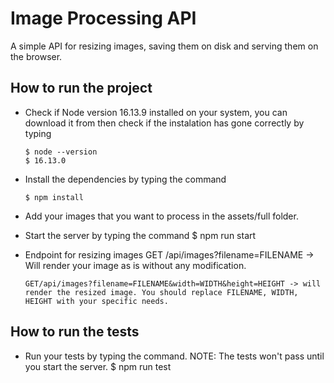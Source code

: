 # Image Processing API
A simple API for resizing images, saving them on disk and serving them on the browser.

## How to run the project
* Check if Node version 16.13.9 installed on your system, you can download it from then check if the instalation has gone correctly by typing
      
      $ node --version
      $ 16.13.0
* Install the dependencies by typing the command
  
      $ npm install
      
* Add your images that you want to process in the assets/full folder.

* Start the server by typing the command
      $ npm run start

* Endpoint for resizing images
      GET /api/images?filename=FILENAME -> Will render your image as is without any modification.

      GET/api/images?filename=FILENAME&width=WIDTH&height=HEIGHT -> will render the resized image. You should replace FILENAME, WIDTH, HEIGHT with your specific needs.

## How to run the tests
* Run your tests by typing the command.
NOTE: The tests won't pass until you start the server.
      $ npm run test
